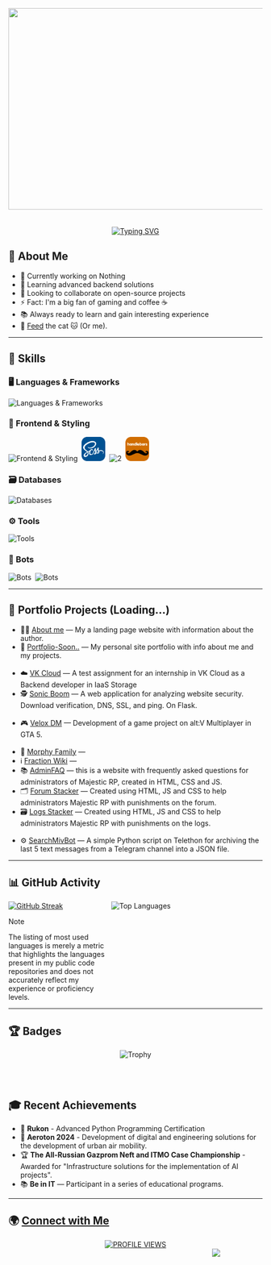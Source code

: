 <img src="https://user-images.githubusercontent.com/74038190/225813708-98b745f2-7d22-48cf-9150-083f1b00d6c9.gif" width="2500" height="400"></img>
<br></br>

<div align="center">
  <a href="https://housemiv.com">
    <img src="https://readme-typing-svg.herokuapp.com?font=Poppins&size=40&duration=4000&pause=1000&color=FFFFFF&center=true&vCenter=true&width=800&lines=Hi+World!+🤙;My+name+is+Michael+👨‍💻;Welcome+to+my+profile+👾" alt="Typing SVG" />
  </a>
</div>

## 🚀 About Me  
- 🔭 Currently working on Nothing  
- 🌱 Learning advanced backend solutions  
- 👯 Looking to collaborate on open-source projects  
- ⚡ Fact: I'm a big fan of gaming and coffee ☕
- 📚 Always ready to learn and gain interesting experience
- 💸 [Feed](https://www.donationalerts.com/r/housemiv) the cat 🐱 (Or me).

---

## 🔧 Skills

### 🖥️ Languages & Frameworks  
![Languages & Frameworks](https://go-skill-icons.vercel.app/api/icons?i=python,go,javascript,typescript,nodejs,vuejs,react)

### 🎨 Frontend & Styling  
![Frontend & Styling](https://go-skill-icons.vercel.app/api/icons?i=html,css,sass)&nbsp;&nbsp;<img src="https://raw.githubusercontent.com/HouseMiv/PNG/main/asset/scss.png" width="47" height="48">&nbsp;&nbsp;![2](https://go-skill-icons.vercel.app/api/icons?i=pug)&nbsp;&nbsp;<img src="https://raw.githubusercontent.com/HouseMiv/PNG/main/asset/Hbars.png" width="47" height="48">

### 🗃️ Databases  
![Databases](https://go-skill-icons.vercel.app/api/icons?i=mysql,mariadb)

### ⚙️ Tools  
![Tools](https://go-skill-icons.vercel.app/api/icons?i=vscode,github,git,gitlab,figma,photoshop,premiere,aftereffects)

### 🤖 Bots  
![Bots](https://go-skill-icons.vercel.app/api/icons?i=telegram)&nbsp;&nbsp;![Bots](https://go-skill-icons.vercel.app/api/icons?i=discord)

---

## 💼 Portfolio Projects (Loading...)
- 👨‍💻 [About me](https://housemiva.netlify.app/) — My a landing page website with information about the author.
- 💼 [Portfolio-Soon..]() — My personal site portfolio with info about me and my projects.
<br></br>
- ☁️ [VK Cloud](https://github.com/HouseMiv/test-vk) — A test assignment for an internship in VK Cloud as a Backend developer in IaaS Storage
- 🕵️ [Sonic Boom](https://github.com/HouseMiv/SonicBoom) — A web application for analyzing website security. Download verification, DNS, SSL, and ping. On Flask.
<br></br>
- 🎮 [Velox DM](https://github.com/q-Merlin-p/Velox) — Development of a game project on alt:V Multiplayer in GTA 5.
<br></br>
- 🐲 [Morphy Family]() —
- ℹ️ [Fraction Wiki]() —
- 📚 [AdminFAQ](https://github.com/HouseMiv/AdminFAQ) — this is a website with frequently asked questions for administrators of Majestic RP, created in HTML, CSS and JS.
- 🗂️ [Forum Stacker](https://github.com/HouseMiv/MajeticHub-Forum) — Created using HTML, JS and CSS to help administrators Majestic RP with punishments on the forum.
- 🗃️ [Logs Stacker](https://github.com/HouseMiv/MajeticHub-Logs) — Created using HTML, JS and CSS to help administrators Majestic RP with punishments on the logs.
<br></br>
- ⚙️ [SearchMivBot](https://github.com/HouseMiv/SearchMivBot/tree/main) — A simple Python script on Telethon for archiving the last 5 text messages from a Telegram channel into a JSON file.

---

## 📊 GitHub Activity 

<div>
<a href="https://github.com/HouseMiv">
<img align="right" alt="Top Languages" src="https://github-readme-stats.vercel.app/api/top-langs/?username=HouseMiv&langs_count=8&layout=compact&theme=codeSTACKr&hide_border=true&bg_color=0D1117&count_private=false&title_color=d3d3d3" width="300" height="195"/></a>
  
[![GitHub Streak](https://streak-stats.demolab.com?user=HouseMiv&theme=github-dark&hide_border=true&date_format=j%20M%5B%20Y%5D&stroke=E63DDE&fire=F926FF&currStreakNum=FFFFFF&sideLabels=D3D3D3&sideNums=ECECEC&ring=F544FC&currStreakLabel=FFFFFF&dates=969696)](https://git.io/streak-stats)

</div>

> [!NOTE]
> The listing of most used languages is merely a metric that highlights the languages present in my public code repositories and does not accurately reflect my experience or proficiency levels.
---

## 🏆 Badges
<div align="center">
  
![Trophy](https://github-profile-trophy.vercel.app/?username=HouseMiv&no-frame=true&theme=darkhub)
</div>

<br></br>

## 🎓 Recent Achievements
- 🏅 **Rukon** - Advanced Python Programming Certification
- 🥇 **Aeroton 2024** - Development of digital and engineering solutions for the development of urban air mobility.
- 🏆 **The All-Russian Gazprom Neft and ITMO Case Championship** - Awarded for "Infrastructure solutions for the implementation of AI projects".
- 📚 **Be in IT** — Participant in a series of educational programs.
---

## 🌍 [Connect with Me](https://housemiva.netlify.app/) 

<div align="center">
   <a href="https://visitorbadge.io/status?path=https%3A%2F%2Fgithub.com%2FHouseMiv">
      <img src="https://api.visitorbadge.io/api/visitors?path=https%3A%2F%2Fgithub.com%2FHouseMiv&label=PROFILE%20VIEWS&labelColor=gray&countColor=%23007bff" alt="PROFILE VIEWS"/>
   </a>
</div>
<img src="https://i.pinimg.com/originals/85/9c/84/859c843258e41f3fa647a920bb3b7fe1.gif" align = "right" width="100">
